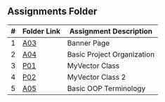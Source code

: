 ##  Assignments Folder

|   #   | Folder Link | Assignment Description     |
| :---: | ----------- | -------------------------- |
|   1   | [A03](A03)  | Banner Page                |
|   2   | [A04](A04)  | Basic Project Organization |
|   3   | [P01](P01)  | MyVector Class             |
|   4   | [P02](P02)  | MyVector Class 2           |
|   5   | [A05](OOP_Primer)| Basic OOP Terminology |

